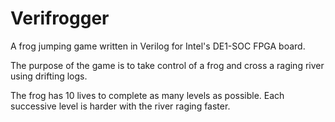# Verifrogger

A frog jumping game written in Verilog for Intel's DE1-SOC FPGA board.

The purpose of the game is to take control of a frog and cross a raging river using drifting logs.

The frog has 10 lives to complete as many levels as possible. Each successive level is harder with the river raging faster.
